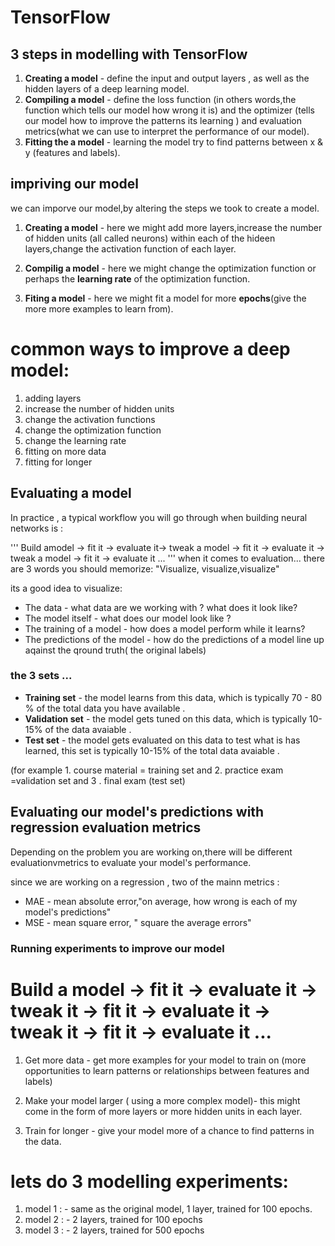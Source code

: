 # TensorFlow

## 3 steps in modelling with TensorFlow
1. **Creating a model** - define the input and output layers , as well as the hidden layers of a deep learning model.
2. **Compiling a model** - define the loss function (in others words,the function which tells our model how wrong it is) and the optimizer (tells our model how to improve the patterns its learning ) and evaluation metrics(what we can use to interpret the performance of our model).
3. **Fitting the a model** - learning the model try to find patterns between x & y (features and labels). 


## impriving our model

we can imporve our model,by altering the steps we took to create a model.

1. **Creating a model** - here we might add more layers,increase the number of hidden units (all called neurons) within each of the hideen layers,change the activation function of each layer.

2. **Compilig a model** - here we might change the optimization function or perhaps the **learning rate** of the optimization function.

3. **Fiting a model** - here we might fit a model for more **epochs**(give the more  more examples to learn from).

# common ways to improve a deep model:
1. adding layers 
2. increase the number of hidden units
3. change the activation functions
4. change the optimization function
5. change the learning rate 
6. fitting on more data
7. fitting for longer 

## Evaluating a model 

In practice , a typical workflow you will go through when building neural networks is :

'''
Build amodel -> fit it -> evaluate it-> tweak a model -> fit it -> evaluate it ->
tweak a model -> fit it -> evaluate it ...
'''
 when it comes to evaluation... there are 3 words you should memorize:
 "Visualize, visualize,visualize"

 its a good idea to visualize:
 * The data - what data are we working with ? what does it look like?  
 * The model itself - what does our model look like ?
 * The training of a model - how does a model perform while it learns? 
 * The predictions of the model - how do the predictions of a model line up aqainst the qround truth( the original labels)  

### the 3 sets ...

* **Training set** - the model learns from this data, which is typically 70 - 80 % of the total data you have available .
* **Validation set** - the model gets tuned on this data, which is typically 10-15% of the data avaiable .
* **Test set** - the model gets evaluated on this data to test what is has learned, this set is typically 10-15% of the total data avaiable .

(for example 1. course material = training set and 2. practice exam =validation set and 3 . final exam (test set)

## Evaluating our model's predictions with regression evaluation metrics

Depending on the problem you are working on,there will be different evaluationvmetrics to evaluate your model's performance.

since we are working on a regression , two of the mainn metrics :    

* MAE - mean absolute error,"on average, how wrong is each of my model's predictions"
* MSE - mean square error, " square the average errors"

### Running experiments to improve our model 

# Build a model -> fit it -> evaluate it -> tweak it -> fit it -> evaluate it -> tweak it -> fit it -> evaluate it ...

1. Get more data - get more examples for your model to train on (more opportunities to learn patterns or relationships between features and labels)

2. Make your model larger ( using a more complex model)- this might come in the form of more layers or more hidden units in each layer.

3. Train for longer - give your model more of a chance to find patterns in the data.

# lets do 3 modelling experiments:    

1. model 1 : - same as the original model, 1 layer, trained for 100 epochs.
2. model 2 : - 2 layers, trained for 100 epochs
3. model 3 : - 2 layers, trained for 500 epochs
